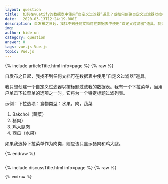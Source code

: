 ```yaml
---
layout: question
title:  如何在vuetify的数据表中使用“自定义过滤器”道具？或如何创建自定义过滤器以按标题过滤？
date:   2020-03-13T12:24:19.000Z
description: 自发布之日起，我找不到任何文档可在数据表中使用“自定义过滤器”道具。我只想创建一个自定义过滤器以按标题过滤我的数据表。我有一个下拉菜单，当用户单击下拉...
img: 
author: hide on
category: question
answer: 0
tags: vue.js Vue.js
topic: Vue.js
---
```

<div class="article-root">
  <div class="article">
    {% include articleTitle.html info=page %}
    {% raw %}
    <div class="article-content"><p><font style="vertical-align: inherit;"><font style="vertical-align: inherit;">自发布之日起，我找不到任何文档可在数据表中使用“自定义过滤器”道具。</font></font></p>

<p><font style="vertical-align: inherit;"><font style="vertical-align: inherit;">我只想创建一个自定义过滤器以按标题过滤我的数据表。</font><font style="vertical-align: inherit;">我有一个下拉菜单，当用户单击下拉菜单的选项之一时，它将为一个特定标题过滤列表。</font></font></p>

<p><font style="vertical-align: inherit;"><font style="vertical-align: inherit;">示例：下拉选项：食物类型：水果，肉，蔬菜</font></font></p>

<ol>
<li><font style="vertical-align: inherit;"><font style="vertical-align: inherit;">Bakchoi（蔬菜）</font></font></li>
<li><font style="vertical-align: inherit;"><font style="vertical-align: inherit;">猪肉）</font></font></li>
<li><font style="vertical-align: inherit;"><font style="vertical-align: inherit;">鸡大腿肉</font></font></li>
<li><font style="vertical-align: inherit;"><font style="vertical-align: inherit;">西瓜（水果）</font></font></li>
</ol>

<p><font style="vertical-align: inherit;"><font style="vertical-align: inherit;">如果我选择下拉菜单作为肉类，则应该只显示猪肉和鸡大腿。</font></font></p></div>
    {% endraw %}
  </div>
  <p style="height: 0;width:0;overflow: hidden;"> 第1547篇《如何在vuetify的数据表中使用“自定义过滤器”道具？或如何创建自定义过滤器以按标题过滤？》来自Winter(https://github.com/aiyld/aiyld.github.io)的站点</p>
  <div class="discuss-wrapper">
    {% include discussTitle.html info=page %}
    {% raw %}
    
    {% endraw %}
  </div>
<div>
